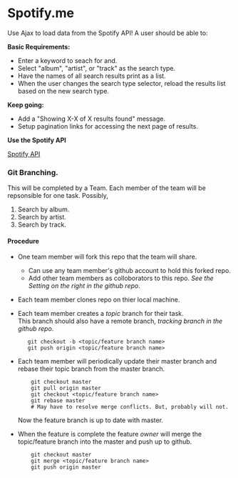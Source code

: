 # Spotify.me

Use Ajax to load data from the Spotify API! A user should be able to:

**Basic Requirements:**

 - Enter a keyword to seach for and.
 - Select "album", "artist", or "track" as the search type.
 - Have the names of all search results print as a list.
 - When the user changes the search type selector, reload the results list based on the new search type.
 
**Keep going:**

 - Add a "Showing X-X of X results found" message.
 - Setup pagination links for accessing the next page of results.
 
 
 **Use the Spotify API**  
 
[Spotify API](https://developer.spotify.com/web-api/search-item/)


### Git Branching.

This will be completed by a Team. Each member of the team will be repsonsible for one task. Possibly, 

1. Search by album.  
2. Search by artist.  
3. Search by track.  

#### Procedure
* One team member will fork this repo that the team will share.
	* Can use any team member's github account to hold this forked repo.
	* Add other team members as colloborators to this repo. 
		 _See the Setting on the right in the github repo_.  
* Each team member clones repo on thier local machine.  
* Each team member creates a _topic_ branch for their task.  
	 This branch should also have a remote branch, _tracking branch in the github repo_.
	 
	 ```
	 	git checkout -b <topic/feature branch name>
	 	git push origin <topic/feature branch name>
	 ```
	 
* Each team member will periodically update their master branch and rebase their topic branch from the master branch.

	```
		git checkout master
		git pull origin master
		git checkout <topic/feature branch name>
		git rebase master
		# May have to resolve merge conflicts. But, probably will not.
	```
	
	Now the feature branch is up to date with master.  
	
* When the feature is complete the feature _owner_ will merge the topic/feature branch into the master and push up to github.  

	```
		git checkout master
		git merge <topic/feature branch name>
		git push origin master
	```

